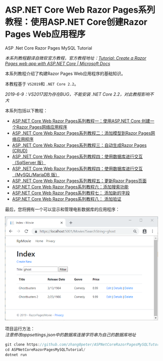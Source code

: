 # ASP.NET Core  Web  Razor Pages系列教程：使用ASP.NET Core创建Razor Pages Web应用程序
ASP .Net Core Razor Pages MySQL Tutorial

*本系列教程翻译自微软官方教程，官方教程地址：[Tutorial: Create a Razor Pages web app with ASP.NET Core | Microsoft Docs](https://docs.microsoft.com/en-us/aspnet/core/tutorials/razor-pages/?view=aspnetcore-2.2)*

本系列教程介绍了构建Razor Pages Web应用程序的基础知识。

本教程基于 `VS2019`和 `.NET Core 2.2`。

*2019-6-9：VS2017因为存在BUG，不能安装 .NET Core 2.2，对此教程影响不大*

本系列包括以下教程：

* [ASP.NET Core Web  Razor Pages系列教程一：使用ASP.NET Core 创建一个Razor Pages网络应用程序](https://blog.csdn.net/zhangpeterx/article/details/91347594)
* [ASP .NET Core Web  Razor Pages系列教程二：添加模型到Razor Pages网络应用程序](https://blog.csdn.net/zhangpeterx/article/details/91347657)
* [ASP .NET Core Web  Razor Pages系列教程三：自动生成Razor Pages (CRUD)](https://blog.csdn.net/zhangpeterx/article/details/91347701)
* [ASP .NET Core Web Razor Pages系列教程四：使用数据库进行交互（SqlServer 版）](https://blog.csdn.net/zhangpeterx/article/details/91347728)
* [ASP .NET Core Web Razor Pages系列教程四：使用数据库进行交互（MySQL/MariaDB 版）](https://blog.csdn.net/zhangpeterx/article/details/91351161)
* [ASP .NET Core Web Razor Pages系列教程五：更新Razor Pages页面](https://blog.csdn.net/zhangpeterx/article/details/91347747)
* [ASP.NET Core  Web  Razor Pages系列教程六：添加搜索功能](https://blog.csdn.net/zhangpeterx/article/details/91347761)
* [ASP.NET Core Web  Razor Pages系列教程七： 添加新的字段](https://blog.csdn.net/zhangpeterx/article/details/91347780)
* [ASP.NET Core Web  Razor Pages系列教程八： 添加验证](https://blog.csdn.net/zhangpeterx/article/details/91347787)

最后，您将拥有一个可以显示和管理电影数据库的应用程序：   

![sample-page](sample-page.png)

项目运行方法：   
*注意修改appsettings.json中的数据库连接字符串为自己的数据库地址*
```js
git clone https://github.com/zhang0peter/ASPNetCoreRazorPagesMySQLTutorial.git
cd ASPNetCoreRazorPagesMySQLTutorial/
dotnet run
```